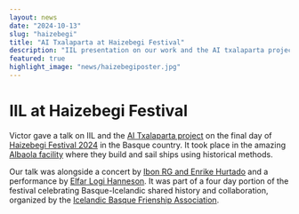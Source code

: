```yaml
---
layout: news
date: "2024-10-13"
slug: "haizebegi"
title: "AI Txalaparta at Haizebegi Festival"
description: "IIL presentation on our work and the AI txalaparta project in the Haizebegi festival in the Basque country."
featured: true
highlight_image: "news/haizebegiposter.jpg"
---
```


<script>
    import CaptionedImage from "../../components/Images/CaptionedImage.svelte"
</script>

<CaptionedImage
    src="news/albaola.jpeg"
    alt="Albaola Itsas Kultur Faktoria in in Pasaia"
    caption="Albaola Itsas Kultur Faktoria historical practice shipyard in Pasaia, where the final day of Haizebegi festival took place."
/>

# IIL at Haizebegi Festival

Victor gave a talk on IIL and the <a href="../research/txalaparta">AI Txalaparta project</a> on the final day of <a href="https://haizebegi.eu/">Haizebegi Festival 2024</a> in the Basque country. It took place in the amazing <a href="https://albaola.org/en/">Albaola facility</a> where they build and sail ships using historical methods.

<CaptionedImage
    src="news/haizebegitalk.jpg"
    alt="Victor speaking at Haizebegi festival"
    caption="Victor gave a talk on IIL and the AI Txalaparta project"
/>
Our talk was alongside a concert by <a href="https://repetidor-shop.bandcamp.com/album/omorrumu-bamat">Ibon RG and Enrike Hurtado</a> and a performance by <a href="https://www.actalone.net/english/">Elfar Logi Hanneson</a>. It was part of a four day portion of the festival celebrating Basque-Icelandic shared history and collaboration, organized by the <a href="https://baskavinir.is/">Icelandic Basque Frienship Association</a>.

<CaptionedImage
    src="news/haizebegiposter.jpg"
    alt="Poster for the event"
    caption="The poster for the event featuring Ibon RG and Enrike Hurtado"
/>